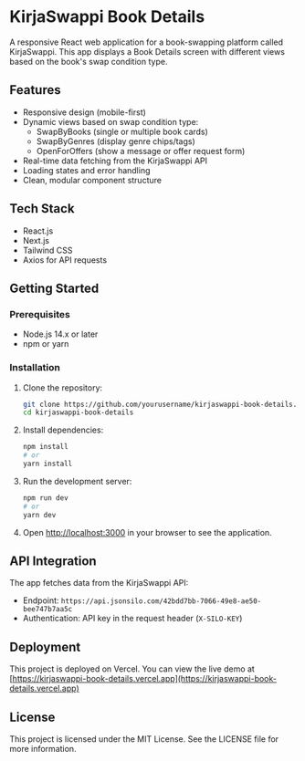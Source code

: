 # KirjaSwappi Book Details

A responsive React web application for a book-swapping platform called KirjaSwappi. This app displays a Book Details screen with different views based on the book's swap condition type.

## Features

- Responsive design (mobile-first)
- Dynamic views based on swap condition type:
  - SwapByBooks (single or multiple book cards)
  - SwapByGenres (display genre chips/tags)
  - OpenForOffers (show a message or offer request form)
- Real-time data fetching from the KirjaSwappi API
- Loading states and error handling
- Clean, modular component structure

## Tech Stack

- React.js
- Next.js
- Tailwind CSS
- Axios for API requests

## Getting Started

### Prerequisites

- Node.js 14.x or later
- npm or yarn

### Installation

1. Clone the repository:
   ```bash
   git clone https://github.com/yourusername/kirjaswappi-book-details.git
   cd kirjaswappi-book-details
   ```

2. Install dependencies:
   ```bash
   npm install
   # or
   yarn install
   ```

3. Run the development server:
   ```bash
   npm run dev
   # or
   yarn dev
   ```

4. Open [http://localhost:3000](http://localhost:3000) in your browser to see the application.


## API Integration

The app fetches data from the KirjaSwappi API:
- Endpoint: `https://api.jsonsilo.com/42bdd7bb-7066-49e8-ae50-bee747b7aa5c`
- Authentication: API key in the request header (`X-SILO-KEY`)

## Deployment

This project is deployed on Vercel. You can view the live demo at [https://kirjaswappi-book-details.vercel.app](https://kirjaswappi-book-details.vercel.app)

## License
This project is licensed under the MIT License.
See the LICENSE file for more information.

